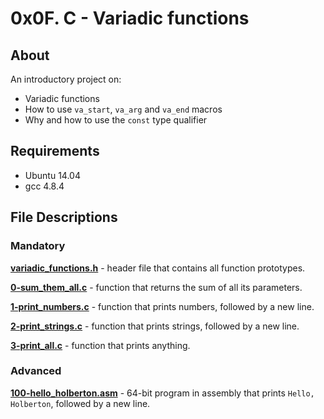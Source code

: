 # 0x0F. C - Variadic functions
## About
An introductory project on:
- Variadic functions
- How to use `va_start`, `va_arg` and `va_end` macros
- Why and how to use the `const` type qualifier
## Requirements
- Ubuntu 14.04
- gcc 4.8.4
## File Descriptions
### Mandatory
**[variadic_functions.h](variadic_functions.h)** - header file that contains all function prototypes.

**[0-sum_them_all.c](0-sum_them_all.c)** - function that returns the sum of all its parameters.

**[1-print_numbers.c](1-print_numbers.c)** - function that prints numbers, followed by a new line.

**[2-print_strings.c](2-print_strings.c)** - function that prints strings, followed by a new line.

**[3-print_all.c](3-print_all.c)** - function that prints anything.

### Advanced
**[100-hello_holberton.asm](100-hello_holberton.asm)** - 64-bit program in assembly that prints `Hello, Holberton`, followed by a new line.
